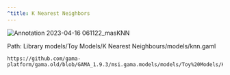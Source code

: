 ```yaml
---
^title: K Nearest Neighbors
---
```


![Annotation 2023-04-16 061122_masKNN](https://user-images.githubusercontent.com/4437331/232266668-9e1340f4-1e81-4f34-b34a-e5e9c94078c1.png)

Path: Library models/Toy Models/K Nearest Neighbours/models/knn.gaml

```gaml reference
https://github.com/gama-platform/gama.old/blob/GAMA_1.9.3/msi.gama.models/models/Toy%20Models/K%20Nearest%20Neighbours/models/knn.gaml
```
